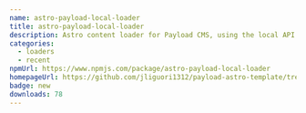 ```yaml
---
name: astro-payload-local-loader
title: astro-payload-local-loader
description: Astro content loader for Payload CMS, using the local API
categories:
  - loaders
  - recent
npmUrl: https://www.npmjs.com/package/astro-payload-local-loader
homepageUrl: https://github.com/jliguori1312/payload-astro-template/tree/main/astro-payload-local-loader
badge: new
downloads: 78
---
```

